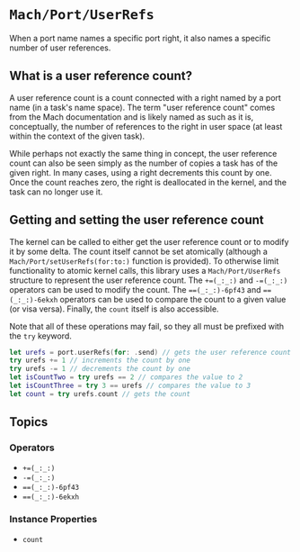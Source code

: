 # ``Mach/Port/UserRefs``


When a port name names a specific port right, it also names a specific number of user references.

## What is a user reference count?

A user reference count is a count connected with a right named by a port name (in a task's name space). The term "user reference count" comes from the Mach documentation and is likely named as such as it is, conceptually, the number of references to the right in user space (at least within the context of the given task).

While perhaps not exactly the same thing in concept, the user reference count can also be seen simply as the number of copies a task has of the given right. In many cases, using a right decrements this count by one. Once the count reaches zero, the right is deallocated in the kernel, and the task can no longer use it.

## Getting and setting the user reference count

The kernel can be called to either get the user reference count or to modify it by some delta. The count itself cannot be set atomically (although a ``Mach/Port/setUserRefs(for:to:)`` function is provided). To otherwise limit functionality to atomic kernel calls, this library uses a ``Mach/Port/UserRefs`` structure to represent the user reference count. The ``+=(_:_:)`` and ``-=(_:_:)`` operators can be used to modify the count. The ``==(_:_:)-6pf43`` and ``==(_:_:)-6ekxh`` operators can be used to compare the count to a given value (or visa versa). Finally, the ``count`` itself is also accessible.

Note that all of these operations may fail, so they all must be prefixed with the `try` keyword.

```swift
let urefs = port.userRefs(for: .send) // gets the user reference count for the send right
try urefs += 1 // increments the count by one
try urefs -= 1 // decrements the count by one
let isCountTwo = try urefs == 2 // compares the value to 2
let isCountThree = try 3 == urefs // compares the value to 3
let count = try urefs.count // gets the count
```

## Topics

### Operators

- ``+=(_:_:)``
- ``-=(_:_:)``
- ``==(_:_:)-6pf43``
- ``==(_:_:)-6ekxh``

### Instance Properties

- ``count``